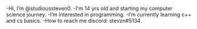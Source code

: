 -Hi, I’m @studioussteven0.
-I'm 14 yrs old and starting my computer science journey.
-I’m interested in programming.
-I’m currently learning c++ and cs basics.
-How to reach me discord: stevzn#5134.
